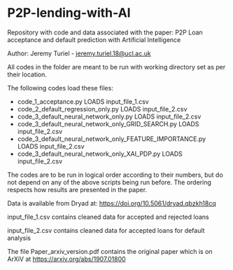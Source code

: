# P2P-lending-with-AI
Repository with code and data associated with the paper: P2P Loan acceptance and default prediction with Artificial Intelligence

Author: Jeremy Turiel - jeremy.turiel.18@ucl.ac.uk

All codes in the folder are meant to be run with working directory set as per their location.

The following codes load these files:

- code_1_acceptance.py LOADS input_file_1.csv
- code_2_default_regression_only.py LOADS input_file_2.csv
- code_3_default_neural_network_only.py LOADS input_file_2.csv
- code_3_default_neural_network_only_GRID_SEARCH.py LOADS input_file_2.csv
- code_3_default_neural_network_only_FEATURE_IMPORTANCE.py LOADS input_file_2.csv
- code_3_default_neural_network_only_XAI_PDP.py LOADS input_file_2.csv

The codes are to be run in logical order according to their numbers, but do not depend on any of the above scripts being run before. The ordering respects how results are presented in the paper.

Data is available from Dryad at: https://doi.org/10.5061/dryad.qbzkh18cq

input_file_1.csv contains cleaned data for accepted and rejected loans

input_file_2.csv contains cleaned data for accepted loans for default analysis

The file Paper_arxiv_version.pdf contains the original paper which is on ArXiV at https://arxiv.org/abs/1907.01800